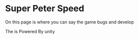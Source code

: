 Super Peter Speed
=================
On this page is where you can say the game bugs and develop

The is Powered By unity

